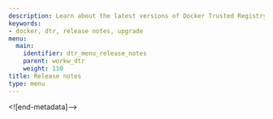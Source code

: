 ```yaml
---
description: Learn about the latest versions of Docker Trusted Registry.
keywords:
- docker, dtr, release notes, upgrade
menu:
  main:
    identifier: dtr_menu_release_notes
    parent: workw_dtr
    weight: 110
title: Release notes
type: menu
---
```


<![end-metadata]-->
